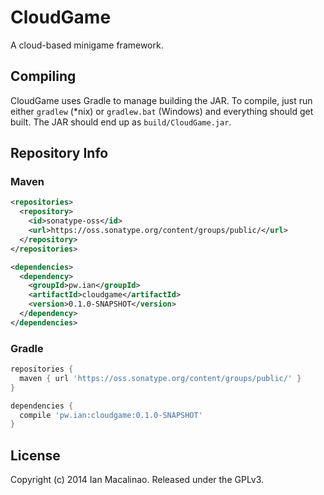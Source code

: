 # CloudGame
A cloud-based minigame framework.

## Compiling
CloudGame uses Gradle to manage building the JAR. To compile, just run either `gradlew` (*nix) or `gradlew.bat` (Windows) and everything should get built. The JAR should end up as `build/CloudGame.jar`.

## Repository Info

### Maven
```xml
<repositories>
  <repository>
    <id>sonatype-oss</id>
    <url>https://oss.sonatype.org/content/groups/public/</url>
  </repository>
</repositories>

<dependencies>
  <dependency>
    <groupId>pw.ian</groupId>
    <artifactId>cloudgame</artifactId>
    <version>0.1.0-SNAPSHOT</version>
  </dependency>
</dependencies>
```

### Gradle
```groovy
repositories {
  maven { url 'https://oss.sonatype.org/content/groups/public/' }
}

dependencies {
  compile 'pw.ian:cloudgame:0.1.0-SNAPSHOT'
}
```

## License

Copyright (c) 2014 Ian Macalinao. Released under the GPLv3.
